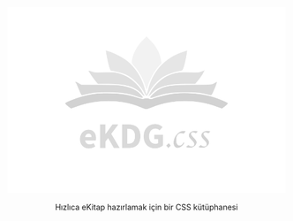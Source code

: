 <div align="center">
<img src="ekdg-css-logo.svg">

Hızlıca eKitap hazırlamak için bir CSS kütüphanesi

</div>


